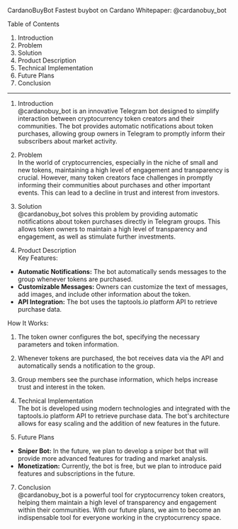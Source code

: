 CardanoBuyBot
Fastest buybot on Cardano
Whitepaper: @cardanobuy_bot

 Table of Contents
1. Introduction  
2. Problem  
3. Solution  
4. Product Description  
5. Technical Implementation  
6. Future Plans  
7. Conclusion  

---

 1. Introduction  
@cardanobuy_bot is an innovative Telegram bot designed to simplify interaction between cryptocurrency token creators and their communities. The bot provides automatic notifications about token purchases, allowing group owners in Telegram to promptly inform their subscribers about market activity.

 2. Problem  
In the world of cryptocurrencies, especially in the niche of small and new tokens, maintaining a high level of engagement and transparency is crucial. However, many token creators face challenges in promptly informing their communities about purchases and other important events. This can lead to a decline in trust and interest from investors.

 3. Solution  
@cardanobuy_bot solves this problem by providing automatic notifications about token purchases directly in Telegram groups. This allows token owners to maintain a high level of transparency and engagement, as well as stimulate further investments.

 4. Product Description  
 Key Features:
- **Automatic Notifications:** The bot automatically sends messages to the group whenever tokens are purchased.
- **Customizable Messages:** Owners can customize the text of messages, add images, and include other information about the token.
- **API Integration:** The bot uses the taptools.io platform API to retrieve purchase data.

 How It Works:
1. The token owner configures the bot, specifying the necessary parameters and token information.
2. Whenever tokens are purchased, the bot receives data via the API and automatically sends a notification to the group.
3. Group members see the purchase information, which helps increase trust and interest in the token.

 5. Technical Implementation  
The bot is developed using modern technologies and integrated with the taptools.io platform API to retrieve purchase data. The bot's architecture allows for easy scaling and the addition of new features in the future.

 6. Future Plans  
- **Sniper Bot:** In the future, we plan to develop a sniper bot that will provide more advanced features for trading and market analysis.
- **Monetization:** Currently, the bot is free, but we plan to introduce paid features and subscriptions in the future.

 7. Conclusion  
@cardanobuy_bot is a powerful tool for cryptocurrency token creators, helping them maintain a high level of transparency and engagement within their communities. With our future plans, we aim to become an indispensable tool for everyone working in the cryptocurrency space.


